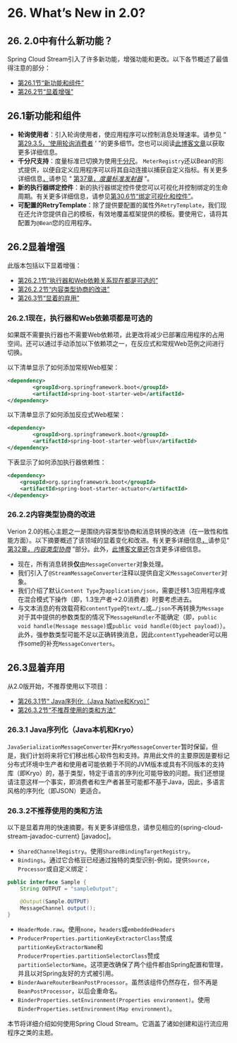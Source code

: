 # 26. What’s New in 2.0?

## 26. 2.0中有什么新功能？

Spring Cloud Stream引入了许多新功能，增强功能和更改。以下各节概述了最值得注意的部分：

- [第26.1节“新功能和组件”](https://cloud.spring.io/spring-cloud-static/Greenwich.SR3/multi/multi__whats_new_in_2_0.html#spring-cloud-stream-preface-new-features)
- [第26.2节“显着增强”](https://cloud.spring.io/spring-cloud-static/Greenwich.SR3/multi/multi__whats_new_in_2_0.html#spring-cloud-stream-preface-notable-enhancements)

## 26.1新功能和组件

- **轮询使用者**：引入轮询使用者，使应用程序可以控制消息处理速率。请参见 “ [第29.3.5，‘使用轮询消费者](https://cloud.spring.io/spring-cloud-static/Greenwich.SR3/multi/multi__programming_model.html#spring-cloud-streams-overview-using-polled-consumers) ’ ”的更多细节。您也可以阅读[此博客文章](https://spring.io/blog/2018/02/27/spring-cloud-stream-2-0-polled-consumers)以获取更多详细信息。
- **千分尺支持**：度量标准已切换为使用[千分尺](https://micrometer.io/)。 `MeterRegistry`还以Bean的形式提供，以便自定义应用程序可以将其自动连接以捕获自定义指标。有关更多详细信息[，](https://cloud.spring.io/spring-cloud-static/Greenwich.SR3/multi/multi_spring-cloud-stream-overview-metrics-emitter.html)请参见 “ [第37章，*度量标准发射器*](https://cloud.spring.io/spring-cloud-static/Greenwich.SR3/multi/multi_spring-cloud-stream-overview-metrics-emitter.html) ”。
- **新的执行器绑定控件**：新的执行器绑定控件使您可以可视化并控制绑定的生命周期。有关更多详细信息，请参见[第30.6节“绑定可视化和控件”](https://cloud.spring.io/spring-cloud-static/Greenwich.SR3/multi/multi_spring-cloud-stream-overview-binders.html#_binding_visualization_and_control)。
- **可配置的RetryTemplate**：除了提供要配置的属性外`RetryTemplate`，我们现在还允许您提供自己的模板，有效地覆盖框架提供的模板。要使用它，请将其配置为`@Bean`您的应用程序。

## 26.2显着增强

此版本包括以下显着增强：

- [第26.2.1节“执行器和Web依赖关系现在都是可选的”](https://cloud.spring.io/spring-cloud-static/Greenwich.SR3/multi/multi__whats_new_in_2_0.html#spring-cloud-stream-preface-actuator-web-dependencies)
- [第26.2.2节“内容类型协商的改进”](https://cloud.spring.io/spring-cloud-static/Greenwich.SR3/multi/multi__whats_new_in_2_0.html#spring-cloud-stream-preface-content-type-negotiation-improvements)
- [第26.3节“显着的弃用”](https://cloud.spring.io/spring-cloud-static/Greenwich.SR3/multi/multi__whats_new_in_2_0.html#spring-cloud-stream-preface-notable-deprecations)

### 26.2.1现在，执行器和Web依赖项都是可选的

如果既不需要执行器也不需要Web依赖项，此更改将减少已部署应用程序的占用空间。还可以通过手动添加以下依赖项之一，在反应式和常规Web范例之间进行切换。

以下清单显示了如何添加常规Web框架：

```xml
<dependency>
        <groupId>org.springframework.boot</groupId>
        <artifactId>spring-boot-starter-web</artifactId>
</dependency>
```

以下清单显示了如何添加反应式Web框架：

```xml
<dependency>
        <groupId>org.springframework.boot</groupId>
        <artifactId>spring-boot-starter-webflux</artifactId>
</dependency>
```

下表显示了如何添加执行器依赖性：

```xml
<dependency>
    <groupId>org.springframework.boot</groupId>
    <artifactId>spring-boot-starter-actuator</artifactId>
</dependency>
```

### 26.2.2内容类型协商的改进

Verion 2.0的核心主题之一是围绕内容类型协商和消息转换的改进（在一致性和性能方面）。以下摘要概述了该领域的显着变化和改进。有关更多详细信息[，](https://cloud.spring.io/spring-cloud-static/Greenwich.SR3/multi/multi_content-type-management.html)请参见“ [第32章，*内容类型协商*](https://cloud.spring.io/spring-cloud-static/Greenwich.SR3/multi/multi_content-type-management.html) ”部分。此外，[此博客文章还](https://spring.io/blog/2018/02/26/spring-cloud-stream-2-0-content-type-negotiation-and-transformation)包含更多详细信息。

- 现在，所有消息转换**仅**由`MessageConverter`对象处理。
- 我们引入了`@StreamMessageConverter`注释以提供自定义`MessageConverter`对象。
- 我们介绍了默认`Content Type`为`application/json`，需要迁移1.3应用程序或在混合模式下操作（即，1.3生产者→2.0消费者）时要考虑进去。
- 与文本消息的有效载荷和`contentType`的`text/…`或`…/json`不再转换为`Message`对于其中提供的参数类型的情况下`MessageHandler`不能确定（即，`public void handle(Message message)`或`public void handle(Object payload)`）。此外，强参数类型可能不足以正确转换消息，因此`contentType`header可以用作some的补充`MessageConverters`。

## 26.3显着弃用

从2.0版开始，不推荐使用以下项目：

- [第26.3.1节“ Java序列化（Java Native和Kryo）”](https://cloud.spring.io/spring-cloud-static/Greenwich.SR3/multi/multi__whats_new_in_2_0.html#spring-cloud-stream-preface-deprecation-java-serialization)
- [第26.3.2节“不推荐使用的类和方法”](https://cloud.spring.io/spring-cloud-static/Greenwich.SR3/multi/multi__whats_new_in_2_0.html#spring-cloud-stream-preface-deprecation-classes-methods)

### 26.3.1 Java序列化（Java本机和Kryo）

`JavaSerializationMessageConverter`并`KryoMessageConverter`暂时保留。但是，我们计划将来将它们移出核心软件包和支持。弃用此文件的主要原因是要标记分布式环境中生产者和使用者可能依赖于不同的JVM版本或具有不同版本的支持库（即Kryo）的，基于类型，特定于语言的序列化可能导致的问题。我们还想提请注意这样一个事实，即消费者和生产者甚至可能都不基于Java，因此，多语言风格的序列化（即JSON）更适合。

### 26.3.2不推荐使用的类和方法

以下是显着弃用的快速摘要。有关更多详细信息，请参见相应的{spring-cloud-stream-javadoc-current} [javadoc]。

- `SharedChannelRegistry`。使用`SharedBindingTargetRegistry`。
- `Bindings`。通过它合格豆已经通过独特的类型识别-例如，提供`Source`，`Processor`或自定义绑定：

```java
public interface Sample {
	String OUTPUT = "sampleOutput";

	@Output(Sample.OUTPUT)
	MessageChannel output();
}
```

- `HeaderMode.raw`。使用`none`，`headers`或`embeddedHeaders`
- `ProducerProperties.partitionKeyExtractorClass`赞成`partitionKeyExtractorName`和`ProducerProperties.partitionSelectorClass`赞成`partitionSelectorName`。这项更改确保了两个组件都由Spring配置和管理，并且以对Spring友好的方式被引用。
- `BinderAwareRouterBeanPostProcessor`。虽然该组件仍然存在，但不再是`BeanPostProcessor`，以后会重命名。
- `BinderProperties.setEnvironment(Properties environment)`。使用`BinderProperties.setEnvironment(Map environment)`。

本节将详细介绍如何使用Spring Cloud Stream。它涵盖了诸如创建和运行流应用程序之类的主题。